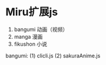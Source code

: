 # Miru扩展js
1. bangumi    动画（视频）
2. manga      漫画
3. fikushon   小说

bangumi:
(1) clicli.js
(2) sakuraAnime.js
